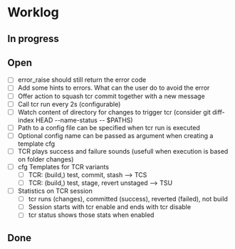 # Worklog

## In progress

## Open

* [ ] error_raise should still return the error code
* [ ] Add some hints to errors. What can the user do to avoid the error
* [ ] Offer action to squash tcr commit together with a new message
* [ ] Call tcr run every 2s (configurable)
* [ ] Watch content of directory for changes to trigger tcr (consider git diff-index HEAD  --name-status -- $PATHS)
* [ ] Path to a config file can be specified when tcr run is executed
* [ ] Optional config name can be passed as argument when creating a template cfg
* [ ] TCR plays success and failure sounds (usefull when execution is based on folder changes)
* [ ] cfg Templates for TCR variants
  * [ ] TCR: (build,) test, commit, stash --> TCS
  * [ ] TCR: (build,) test, stage, revert unstaged --> TSU
* [ ] Statistics on TCR session
  * [ ] tcr runs (changes), committed (success), reverted (failed), not build
  * [ ] Session starts with tcr enable and ends with tcr disable
  * [ ] tcr status shows those stats when enabled

## Done
